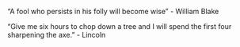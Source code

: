 “A fool who persists in his folly will become wise” - William Blake

“Give me six hours to chop down a tree and I will spend the first four sharpening the axe.” - Lincoln
